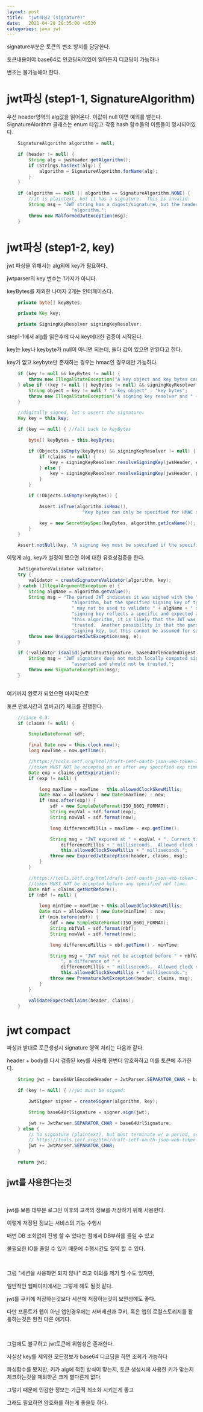```yaml
---
layout: post
title:  "jwt파싱2 (signature)"
date:   2021-04-20 20:35:00 +0530
categories: java jwt
---
```


signature부분은 토큰의 변조 방지를 담당한다. 

토큰내용이야 base64로 인코딩되어있어 얼마든지 디코딩이 가능하나

변조는 불가능해야 한다. 



# jwt파싱 (step1-1, SignatureAlgorithm)

우선 header영역의 alg값을 읽어온다. 이값이 null 이면 예외를 뱉는다. 
SignatureAlorithm 클래스는 enum 타입고 각종 hash 함수들의 이름들이 명시되어있다. 

```java
    SignatureAlgorithm algorithm = null;

    if (header != null) {
        String alg = jwsHeader.getAlgorithm();
        if (Strings.hasText(alg)) {
            algorithm = SignatureAlgorithm.forName(alg);
        }
    }

    if (algorithm == null || algorithm == SignatureAlgorithm.NONE) {
        //it is plaintext, but it has a signature.  This is invalid:
        String msg = "JWT string has a digest/signature, but the header does not reference a valid signature " +
                        "algorithm.";
        throw new MalformedJwtException(msg);
    }

```

# jwt파싱 (step1-2, key)


jwt 파싱을 위해서는 alg외에 key가 필요하다. 

jwtparser의 key 변수는 1가지가 아니다. 

keyBytes를 제외한 나머지 2개는 인터페이스다. 

```java
    private byte[] keyBytes;

    private Key key;

    private SigningKeyResolver signingKeyResolver;
```


step1-1에서 alg를 읽은후에 다시 key에대한 검증이 시작된다. 

key는 key나 keybyte가 null이 아니면 되는데, 둘다 값이 있으면 안된다고 한다. 

key가 없고 keybyte만 존재하는 경우는 hmac인 경우에만 가능하다. 



```java
    if (key != null && keyBytes != null) {
        throw new IllegalStateException("A key object and key bytes cannot both be specified. Choose either.");
    } else if ((key != null || keyBytes != null) && signingKeyResolver != null) {
        String object = key != null ? "a key object" : "key bytes";
        throw new IllegalStateException("A signing key resolver and " + object + " cannot both be specified. Choose either.");
    }

    //digitally signed, let's assert the signature:
    Key key = this.key;

    if (key == null) { //fall back to keyBytes

        byte[] keyBytes = this.keyBytes;

        if (Objects.isEmpty(keyBytes) && signingKeyResolver != null) { //use the signingKeyResolver
            if (claims != null) {
                key = signingKeyResolver.resolveSigningKey(jwsHeader, claims);
            } else {
                key = signingKeyResolver.resolveSigningKey(jwsHeader, payload);
            }
        }

        if (!Objects.isEmpty(keyBytes)) {

            Assert.isTrue(algorithm.isHmac(),
                            "Key bytes can only be specified for HMAC signatures. Please specify a PublicKey or PrivateKey instance.");

            key = new SecretKeySpec(keyBytes, algorithm.getJcaName());
        }
    }

    Assert.notNull(key, "A signing key must be specified if the specified JWT is digitally signed.");

```

이렇게 alg, key가 설정이 됐으면 이에 대한 유효성검증을 한다.

```java
    JwtSignatureValidator validator;
    try {
        validator = createSignatureValidator(algorithm, key);
    } catch (IllegalArgumentException e) {
        String algName = algorithm.getValue();
        String msg = "The parsed JWT indicates it was signed with the " +  algName + " signature " +
                        "algorithm, but the specified signing key of type " + key.getClass().getName() +
                        " may not be used to validate " + algName + " signatures.  Because the specified " +
                        "signing key reflects a specific and expected algorithm, and the JWT does not reflect " +
                        "this algorithm, it is likely that the JWT was not expected and therefore should not be " +
                        "trusted.  Another possibility is that the parser was configured with the incorrect " +
                        "signing key, but this cannot be assumed for security reasons.";
        throw new UnsupportedJwtException(msg, e);
    }

    if (!validator.isValid(jwtWithoutSignature, base64UrlEncodedDigest)) {
        String msg = "JWT signature does not match locally computed signature. JWT validity cannot be " +
                        "asserted and should not be trusted.";
        throw new SignatureException(msg);
    }
    

```

여기까지 완료가 되었으면 마지막으로

토큰 만료시간과 엠바고(?) 체크를 진행한다. 

```java
    //since 0.3:
    if (claims != null) {

        SimpleDateFormat sdf;

        final Date now = this.clock.now();
        long nowTime = now.getTime();

        //https://tools.ietf.org/html/draft-ietf-oauth-json-web-token-30#section-4.1.4
        //token MUST NOT be accepted on or after any specified exp time:
        Date exp = claims.getExpiration();
        if (exp != null) {

            long maxTime = nowTime - this.allowedClockSkewMillis;
            Date max = allowSkew ? new Date(maxTime) : now;
            if (max.after(exp)) {
                sdf = new SimpleDateFormat(ISO_8601_FORMAT);
                String expVal = sdf.format(exp);
                String nowVal = sdf.format(now);

                long differenceMillis = maxTime - exp.getTime();

                String msg = "JWT expired at " + expVal + ". Current time: " + nowVal + ", a difference of " +
                    differenceMillis + " milliseconds.  Allowed clock skew: " +
                    this.allowedClockSkewMillis + " milliseconds.";
                throw new ExpiredJwtException(header, claims, msg);
            }
        }

        //https://tools.ietf.org/html/draft-ietf-oauth-json-web-token-30#section-4.1.5
        //token MUST NOT be accepted before any specified nbf time:
        Date nbf = claims.getNotBefore();
        if (nbf != null) {

            long minTime = nowTime + this.allowedClockSkewMillis;
            Date min = allowSkew ? new Date(minTime) : now;
            if (min.before(nbf)) {
                sdf = new SimpleDateFormat(ISO_8601_FORMAT);
                String nbfVal = sdf.format(nbf);
                String nowVal = sdf.format(now);

                long differenceMillis = nbf.getTime() - minTime;

                String msg = "JWT must not be accepted before " + nbfVal + ". Current time: " + nowVal +
                    ", a difference of " +
                    differenceMillis + " milliseconds.  Allowed clock skew: " +
                    this.allowedClockSkewMillis + " milliseconds.";
                throw new PrematureJwtException(header, claims, msg);
            }
        }

        validateExpectedClaims(header, claims);
    }
```

# jwt compact

파싱과 받대로 토큰생성시 signature 영역 처리는 다음과 같다.

header + body를 다시 검증된 key를 사용해 한번더 암호화하고 이를 토큰에 추가한다.

```java
    String jwt = base64UrlEncodedHeader + JwtParser.SEPARATOR_CHAR + base64UrlEncodedBody;

    if (key != null) { //jwt must be signed:

        JwtSigner signer = createSigner(algorithm, key);

        String base64UrlSignature = signer.sign(jwt);

        jwt += JwtParser.SEPARATOR_CHAR + base64UrlSignature;
    } else {
        // no signature (plaintext), but must terminate w/ a period, see
        // https://tools.ietf.org/html/draft-ietf-oauth-json-web-token-25#section-6.1
        jwt += JwtParser.SEPARATOR_CHAR;
    }

    return jwt;
```




## jwt를 사용한다는것
<br>

jwt를 보통 대부분 로그인 이후의 고객의 정보를 저장하기 위해 사용한다. 

이렇게 저장된 정보는 서비스의 기능 수행시 

매번 DB 조회없이 진행 할 수 있다는 점에서 DB부하를 줄일 수 있고 

불필요한 IO를 줄일 수 있기 때문에 수행시간도 절약 할 수 있다.  

<br>

그럼 "세션을 사용하면 되지 않나" 라고 이의를 제기 할 수도 있지만, 

일반적인 웹페이지에서는 그렇게 해도 될것 같다.

jwt를 쿠키에 저장하는것보다 세션에 저장하는것이 보안상에도 좋다. 

다만 프론트가 웹이 아닌 앱인경우에는 서버세션과 쿠키, 혹은 앱의 로컬스토리지를 활용하는것은 완전 다른 얘기다. 

<br>

그럼에도 불구하고 jwt토큰에 위험성은 존재한다. 

사실상 key를 제외한 모든정보가 base64 디코딩을 하면 조회가 가능하다 

파싱함수를 봤지만, 키가 alg에 적힌 방식이 맞는지, 토큰 생성시에 사용한 키가 맞는지 체크하는것을 제외하곤 크게 별다른게 없다.  

그렇기 때문에 민감한 정보는 가급적 최소화 시키는게 좋고

그래도 필요하면 암호화를 하는게 좋을듯 하다. 

